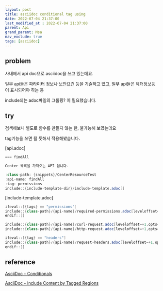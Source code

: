 ```yaml
---
layout: post
title: asciidoc conditional tag using
date: 2022-07-04 21:37:00
last_modified_at : 2022-07-04 21:37:00
parent: Api
grand_parent: Msa
nav_exclude: true
tags: [asciidoc]
---
```


## problem

사내에서 api doc으로 asciidoc을 쓰고 있는데요.

일부 api들은 파라미터 정보나 보안요건 등을 기술하고 있고, 일부 api들은 헤더정보등이 표시되어야 하는 등 

include되는 adoc파일의 그룹핑? 이 필요했습니다.

## try

검색해보니 별도로 함수를 만들지 않는 한, 불가능해 보였는데요

tag기능을 쓰면 될 듯해서 적용해봤습니다.

[api.adoc]

```java
=== findAll

Center 목록을 가져오는 API 입니다.

:class-path: {snippets}/CenterResourceTest
:api-name: findAll
:tag: permissions
include::{include-template-dir}/include-template.adoc[]
```

[include-template.adoc]

```java
ifeval::[{tags} == "permissions"]
include::{class-path}/{api-name}/required-permissions.adoc[leveloffset=+1,opts=optional]
endif::[]

include::{class-path}/{api-name}/curl-request.adoc[leveloffset=+1,opts=optional]
include::{class-path}/{api-name}/http-request.adoc[leveloffset=+1,opts=optional]

ifeval::[{tag} == "headers"]
include::{class-path}/{api-name}/request-headers.adoc[leveloffset=+1,opts=optional]
endif::[]
```

## reference

[AsciiDoc - Conditionals](https://docs.asciidoctor.org/asciidoc/latest/directives/conditionals/)

[AsciiDoc - Include Content by Tagged Regions](https://docs.asciidoctor.org/asciidoc/latest/directives/include-tagged-regions/#tagging-regions)